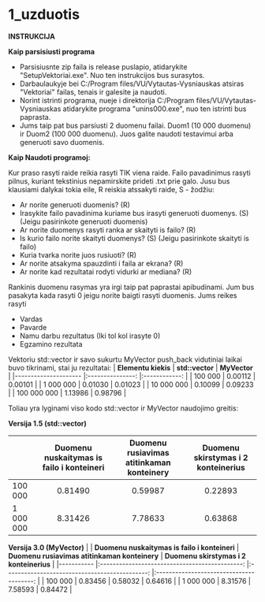 # 1_uzduotis

**INSTRUKCIJA**

**Kaip parsisiusti programa**

- Parsisiusnte zip faila is release puslapio, atidarykite "SetupVektoriai.exe". Nuo ten instrukcijos bus surasytos.
- Darbaulaukyje bei C:/Program files/VU/Vytautas-Vysniauskas atsiras "Vektoriai" failas, tenais ir galesite ja naudoti.
- Norint istrinti programa, nueje i direktorija C:/Program files/VU/Vytautas-Vysniauskas atidarykite programa "unins000.exe", nuo ten istrinti bus paprasta.
- Jums taip pat bus parsiusti 2 duomenu failai. Duom1 (10 000 duomenu) ir Duom2 (100 000 duomenu). Juos galite naudoti testavimui arba generuoti savo duomenis.

**Kaip Naudoti programoj:**

Kur praso rasyti raide reikia rasyti TIK viena raide.
Failo pavadinimus rasyti pilnus, kuriant tekstinius nepamirskite prideti .txt prie galo.
Jusu bus klausiami dalykai tokia eile, R reiskia atssakyti raide, S - žodžiu:
- Ar norite generuoti duomenis? (R)
- Irasykite failo pavadinima kuriame bus irasyti generuoti duomenys. (S) (Jeigu pasirinkote generuoti duomenis)
- Ar norite duomenys rasyti ranka ar skaityti is failo? (R)
- Is kurio failo norite skaityti duomenys? (S) (Jeigu pasirinkote skaityti is failo)
- Kuria tvarka norite juos rusiuoti? (R)
- Ar norite atsakyma spauzdinti i faila ar ekrana? (R)
- Ar norite kad rezultatai rodyti vidurki ar mediana? (R)

Rankinis duomenu rasymas yra irgi taip pat paprastai apibudinami. Jum bus pasakyta kada rasyti 0 jeigu norite baigti rasyti duomenis.
Jums reikes rasyti
- Vardas
- Pavarde
- Namu darbu rezultatus (Iki tol kol irasyte 0)
- Egzamino rezultata

Vektoriu std::vector ir savo sukurtu MyVector push_back vidutiniai laikai buvo tikrinami, stai ju rezultatai:
| **Elementu kiekis** 	| **std::vector** 	| **MyVector** 	|
|---------------------	|:---------------:	|:------------:	|
| 100 000             	|         0.00112 	|      0.00101 	|
| 1 000 000           	|         0.01030 	|      0.01023 	|
| 10 000 000          	|         0.10099 	|      0.09233 	|
| 100 000 000         	|         1.13986 	|      0.98796 	|

Toliau yra lyginami viso kodo std::vector ir MyVector naudojimo greitis:

**Versija 1.5 (std::vector)**

|           	| **Duomenu nuskaitymas is failo i konteineri** 	| **Duomenu rusiavimas atitinkaman konteinery** 	| **Duomenu skirstymas i 2 konteinerius** 	|
|-----------	|:---------------------------------------------:	|:---------------------------------------------:	|:---------------------------------------:	|
| 100 000   	|                                       0.81490 	|                                       0.59987 	|                                 0.22893 	|
| 1 000 000 	|                                       8.31426 	|                                       7.78633 	|                                 0.63868 	|


**Versija 3.0 (MyVector)**
|           	| **Duomenu nuskaitymas is failo i konteineri** 	| **Duomenu rusiavimas atitinkaman konteinery** 	| **Duomenu skirstymas i 2 konteinerius** 	|
|-----------	|:---------------------------------------------:	|:---------------------------------------------:	|:---------------------------------------:	|
| 100 000   	|                                       0.83456 	|                                       0.58032 	|                                 0.64616 	|
| 1 000 000 	|                                       8.31576 	|                                       7.58593 	|                                 0.84472 	|
